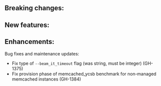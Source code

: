 Breaking changes:
-

New features:
-

Enhancements:
-

Bug fixes and maintenance updates:
- Fix type of `--beam_it_timeout` flag (was string, must be integer) (GH-1375)
- Fix provision phase of memcached_ycsb benchmark for non-managed memcached instances (GH-1384)
